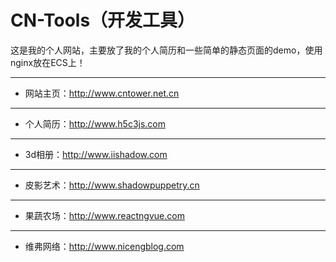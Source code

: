 # CN-Tools（开发工具）

这是我的个人网站，主要放了我的个人简历和一些简单的静态页面的demo，使用nginx放在ECS上！

-------------------------------------------------------------------------------
- 网站主页：http://www.cntower.net.cn

-------------------------------------------------------------------------------
- 个人简历：http://www.h5c3js.com

-------------------------------------------------------------------------------
- 3d相册：http://www.iishadow.com

-------------------------------------------------------------------------------
- 皮影艺术：http://www.shadowpuppetry.cn

-------------------------------------------------------------------------------
- 果蔬农场：http://www.reactngvue.com

-------------------------------------------------------------------------------
- 维弗网络：http://www.nicengblog.com
